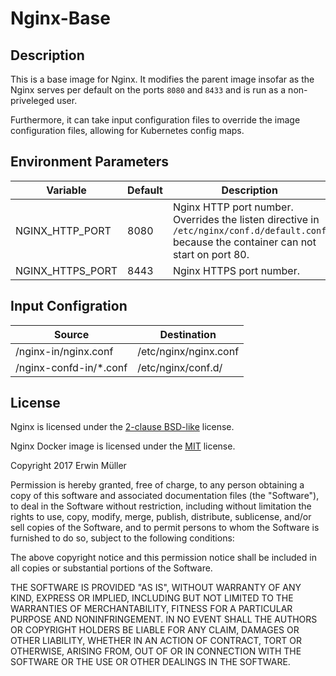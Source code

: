 # Nginx-Base

## Description

This is a base image for Nginx. It modifies the parent image insofar as the
Nginx serves per default on the ports `8080` and `8433` and is run as a 
non-priveleged user.

Furthermore,
it can take input configuration files to override the image configuration
files, allowing for Kubernetes config maps.

## Environment Parameters

| Variable | Default | Description |
| ------------- | ------------- | ----- |
| NGINX_HTTP_PORT | 8080 | Nginx HTTP port number. Overrides the listen directive in `/etc/nginx/conf.d/default.conf` because the container can not start on port 80. |
| NGINX_HTTPS_PORT | 8443 | Nginx HTTPS port number. |

## Input Configration

| Source | Destination |
| ------------- | ------------- |
| /nginx-in/nginx.conf | /etc/nginx/nginx.conf |
| /nginx-confd-in/*.conf | /etc/nginx/conf.d/ |

## License

Nginx is licensed 
under the [2-clause BSD-like](https://nginx.org/LICENSE) license.

Nginx Docker image is licensed 
under the [MIT](https://opensource.org/licenses/MIT) license.

Copyright 2017 Erwin Müller

Permission is hereby granted, free of charge, to any person obtaining a copy of this software and associated documentation files (the "Software"), to deal in the Software without restriction, including without limitation the rights to use, copy, modify, merge, publish, distribute, sublicense, and/or sell copies of the Software, and to permit persons to whom the Software is furnished to do so, subject to the following conditions:

The above copyright notice and this permission notice shall be included in all copies or substantial portions of the Software.

THE SOFTWARE IS PROVIDED "AS IS", WITHOUT WARRANTY OF ANY KIND, EXPRESS OR IMPLIED, INCLUDING BUT NOT LIMITED TO THE WARRANTIES OF MERCHANTABILITY, FITNESS FOR A PARTICULAR PURPOSE AND NONINFRINGEMENT. IN NO EVENT SHALL THE AUTHORS OR COPYRIGHT HOLDERS BE LIABLE FOR ANY CLAIM, DAMAGES OR OTHER LIABILITY, WHETHER IN AN ACTION OF CONTRACT, TORT OR OTHERWISE, ARISING FROM, OUT OF OR IN CONNECTION WITH THE SOFTWARE OR THE USE OR OTHER DEALINGS IN THE SOFTWARE.

